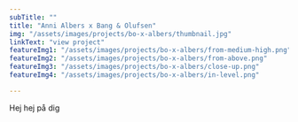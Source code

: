```yaml
---
subTitle: "" 
title: "Anni Albers x Bang & Olufsen"
img: "/assets/images/projects/bo-x-albers/thumbnail.jpg"
linkText: "view project"
featureImg1: "/assets/images/projects/bo-x-albers/from-medium-high.png"
featureImg2: "/assets/images/projects/bo-x-albers/from-above.png"
featureImg3: "/assets/images/projects/bo-x-albers/close-up.png"
featureImg4: "/assets/images/projects/bo-x-albers/in-level.png"

---
```

Hej hej på dig